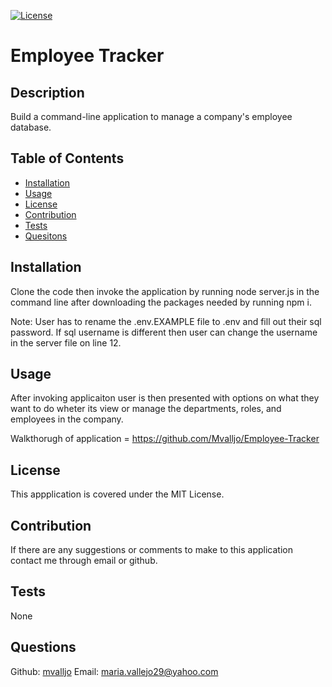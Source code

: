 [![License](https://img.shields.io/badge/License-MIT-yellow.svg)](https://spdx.org/licenses/MIT.html)
# Employee Tracker
## Description
Build a command-line application to manage a company's employee database.
## Table of Contents
- [Installation](#installation)
- [Usage](#usage)
- [License](#license)
- [Contribution](#contribution)
- [Tests](#tests)
- [Quesitons](#questions)
## Installation
Clone the code then invoke the application by running node server.js in the command line after downloading the packages needed by running npm i. 

Note: User has to rename the .env.EXAMPLE file to .env and fill out their sql password. If sql username is different then user can change the username in the server file on line 12.
## Usage
After invoking applicaiton user is then presented with options on what they want to do wheter its view or manage the departments, roles, and employees in the company.

Walkthorugh of application = https://github.com/Mvalljo/Employee-Tracker
## License
This appplication is covered under the MIT License.
## Contribution
If there are any suggestions or comments to make to this application contact me through email or github.
## Tests
None
## Questions
Github: [mvalljo](https://github.com/mvalljo)
Email: maria.vallejo29@yahoo.com
